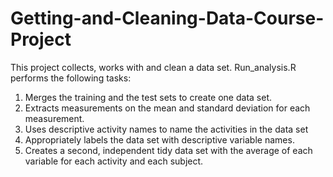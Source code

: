 # Getting-and-Cleaning-Data-Course-Project

This project collects, works with and clean a data set.  Run_analysis.R performs the following tasks:

1. Merges the training and the test sets to create one data set.
2. Extracts measurements on the mean and standard deviation for each measurement.
3. Uses descriptive activity names to name the activities in the data set
4. Appropriately labels the data set with descriptive variable names.
5. Creates a second, independent tidy data set with the average of each variable for each activity and each subject.

